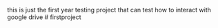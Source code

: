 this is just the first year testing project that can test how to interact with google drive 
#   f i r s t p r o j e c t 
 
    
